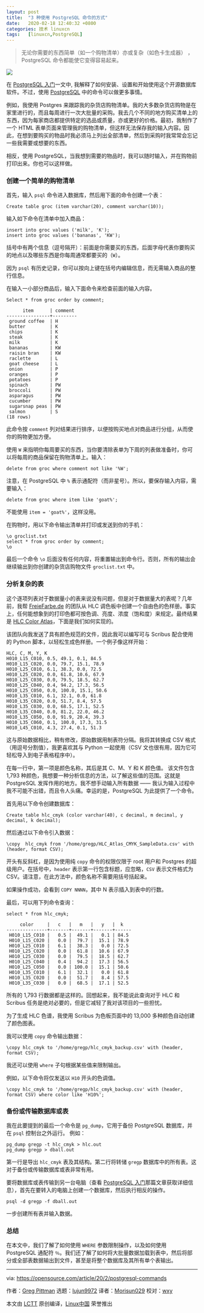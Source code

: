 ```yaml
---
layout: post
title:	"3 种使用 PostgreSQL 命令的方式"
date:	2020-02-18 12:40:32 +0800 
categories:	技术 linuxcn 
tags:	[linuxcn,PostgreSQL]
---
```




> 
> 无论你需要的东西简单（如一个购物清单）亦或复杂（如色卡生成器） ，PostgreSQL 命令都能使它变得容易起来。
> 
> 
> 


![](/Asserts/Images//attachment/album/202002/18/124003twk7fryz2krw2r39.jpg)


在 [PostgreSQL 入门](/article-11593-1.html)一文中, 我解释了如何安装、设置和开始使用这个开源数据库软件。不过，使用 [PostgreSQL](https://www.postgresql.org/) 中的命令可以做更多事情。


例如，我使用 Postgres 来跟踪我的杂货店购物清单。我的大多数杂货店购物是在家里进行的，而且每周进行一次大批量的采购。我去几个不同的地方购买清单上的东西，因为每家商店都提供特定的选品或质量，亦或更好的价格。最初，我制作了一个 HTML 表单页面来管理我的购物清单，但这样无法保存我的输入内容。因此，在想到要购买的物品时我必须马上列出全部清单，然后到采购时我常常会忘记一些我需要或想要的东西。


相反，使用 PostgreSQL，当我想到需要的物品时，我可以随时输入，并在购物前打印出来。你也可以这样做。


### 创建一个简单的购物清单


首先，输入 `psql` 命令进入数据库，然后用下面的命令创建一个表：



```
Create table groc (item varchar(20), comment varchar(10));
```

输入如下命令在清单中加入商品：



```
insert into groc values ('milk', 'K');
insert into groc values ('bananas', 'KW');
```

括号中有两个信息（逗号隔开）：前面是你需要买的东西，后面字母代表你要购买的地点以及哪些东西是你每周通常都要买的（`W`）。


因为 `psql` 有历史记录，你可以按向上键在括号内编辑信息，而无需输入商品的整行信息。


在输入一小部分商品后，输入下面命令来检查前面的输入内容。



```
Select * from groc order by comment;

      item      | comment
----------------+---------
 ground coffee  | H
 butter         | K
 chips          | K
 steak          | K
 milk           | K
 bananas        | KW
 raisin bran    | KW
 raclette       | L
 goat cheese    | L
 onion          | P
 oranges        | P
 potatoes       | P
 spinach        | PW
 broccoli       | PW
 asparagus      | PW
 cucumber       | PW
 sugarsnap peas | PW
 salmon         | S
(18 rows)
```

此命令按 `comment` 列对结果进行排序，以便按购买地点对商品进行分组，从而使你的购物更加方便。


使用 `W` 来指明你每周要买的东西，当你要清除表单为下周的列表做准备时，你可以将每周的商品保留在购物清单上。输入：



```
delete from groc where comment not like '%W';
```

注意，在 PostgreSQL 中 `%` 表示通配符（而非星号）。所以，要保存输入内容，需要输入：



```
delete from groc where item like 'goat%';
```

不能使用 `item = 'goat%'`，这样没用。


在购物时，用以下命令输出清单并打印或发送到你的手机：



```
\o groclist.txt
select * from groc order by comment;
\o
```

最后一个命令 `\o` 后面没有任何内容，将重置输出到命令行。否则，所有的输出会继续输出到你创建的杂货店购物文件 `groclist.txt` 中。


### 分析复杂的表


这个逐项列表对于数据量小的表来说没有问题，但是对于数据量大的表呢？几年前，我帮 [FreieFarbe.de](http://freiefarbe.de) 的团队从 HLC 调色板中创建一个自由色的色样册。事实上，任何能想象到的打印色都可按色调、亮度、浓度（饱和度）来规定。最终结果是 [HLC Color Atlas](https://www.freiefarbe.de/en/thema-farbe/hlc-colour-atlas/)，下面是我们如何实现的。


该团队向我发送了具有颜色规范的文件，因此我可以编写可与 Scribus 配合使用的 Python 脚本，以轻松生成色样册。一个例子像这样开始：



```
HLC, C, M, Y, K
H010_L15_C010, 0.5, 49.1, 0.1, 84.5
H010_L15_C020, 0.0, 79.7, 15.1, 78.9
H010_L25_C010, 6.1, 38.3, 0.0, 72.5
H010_L25_C020, 0.0, 61.8, 10.6, 67.9
H010_L25_C030, 0.0, 79.5, 18.5, 62.7
H010_L25_C040, 0.4, 94.2, 17.3, 56.5
H010_L25_C050, 0.0, 100.0, 15.1, 50.6
H010_L35_C010, 6.1, 32.1, 0.0, 61.8
H010_L35_C020, 0.0, 51.7, 8.4, 57.5
H010_L35_C030, 0.0, 68.5, 17.1, 52.5
H010_L35_C040, 0.0, 81.2, 22.0, 46.2
H010_L35_C050, 0.0, 91.9, 20.4, 39.3
H010_L35_C060, 0.1, 100.0, 17.3, 31.5
H010_L45_C010, 4.3, 27.4, 0.1, 51.3
```

这与原始数据相比，稍有修改，原始数据用制表符分隔。我将其转换成 CSV 格式（用逗号分割值），我更喜欢其与 Python 一起使用（CSV 文也很有用，因为它可轻松导入到电子表格程序中）。


在每一行中，第一项是颜色名称，其后是其 C、M、Y 和 K 颜色值。 该文件包含 1,793 种颜色，我想要一种分析信息的方法，以了解这些值的范围。这就是 PostgreSQL 发挥作用的地方。我不想手动输入所有数据 —— 我认为输入过程中我不可能不出错，而且令人头痛。幸运的是，PostgreSQL 为此提供了一个命令。


首先用以下命令创建数据库：



```
Create table hlc_cmyk (color varchar(40), c decimal, m decimal, y decimal, k decimal);
```

然后通过以下命令引入数据：



```
\copy  hlc_cmyk from '/home/gregp/HLC_Atlas_CMYK_SampleData.csv' with (header, format CSV);
```

开头有反斜杠，是因为使用纯 `copy` 命令的权限仅限于 root 用户和 Postgres 的超级用户。在括号中，`header` 表示第一行包含标题，应忽略，`CSV` 表示文件格式为 CSV。请注意，在此方法中，颜色名称不需要用括号括起来。


如果操作成功，会看到 `COPY NNNN`，其中 N 表示插入到表中的行数。


最后，可以用下列命令查询：



```
select * from hlc_cmyk;

     color     |   c   |   m   |   y   |  k  
---------------+-------+-------+-------+------
 H010_L15_C010 |   0.5 |  49.1 |   0.1 | 84.5
 H010_L15_C020 |   0.0 |  79.7 |  15.1 | 78.9
 H010_L25_C010 |   6.1 |  38.3 |   0.0 | 72.5
 H010_L25_C020 |   0.0 |  61.8 |  10.6 | 67.9
 H010_L25_C030 |   0.0 |  79.5 |  18.5 | 62.7
 H010_L25_C040 |   0.4 |  94.2 |  17.3 | 56.5
 H010_L25_C050 |   0.0 | 100.0 |  15.1 | 50.6
 H010_L35_C010 |   6.1 |  32.1 |   0.0 | 61.8
 H010_L35_C020 |   0.0 |  51.7 |   8.4 | 57.5
 H010_L35_C030 |   0.0 |  68.5 |  17.1 | 52.5
```

所有的 1,793 行数据都是这样的。回想起来，我不能说此查询对于 HLC 和 Scribus 任务是绝对必要的，但是它减轻了我对该项目的一些担忧。


为了生成 HLC 色谱，我使用 Scribus 为色板页面中的 13,000 多种颜色自动创建了颜色图表。


我可以使用 `copy` 命令输出数据：



```
\copy hlc_cmyk to '/home/gregp/hlc_cmyk_backup.csv' with (header, format CSV);
```

我还可以使用 `where` 子句根据某些值来限制输出。


例如，以下命令将仅发送以 `H10` 开头的色调值。



```
\copy hlc_cmyk to '/home/gregp/hlc_cmyk_backup.csv' with (header, format CSV) where color like 'H10%';
```

### 备份或传输数据库或表


我在此要提到的最后一个命令是 `pg_dump`，它用于备份 PostgreSQL 数据库，并在 `psql` 控制台之外运行。 例如：



```
pg_dump gregp -t hlc_cmyk > hlc.out
pg_dump gregp > dball.out
```

第一行是导出 `hlc_cmyk` 表及其结构。第二行将转储 `gregp` 数据库中的所有表。这对于备份或传输数据库或表非常有用。


要将数据库或表传输到另一台电脑（查看 [PostgreSQL 入门](/article-11593-1.html)那篇文章获取详细信息），首先在要转入的电脑上创建一个数据库，然后执行相反的操作。



```
psql -d gregp -f dball.out
```

一步创建所有表并输入数据。


### 总结


在本文中，我们了解了如何使用 `WHERE` 参数限制操作，以及如何使用 PostgreSQL 通配符 `％`。我们还了解了如何将大批量数据加载到表中，然后将部分或全部表数据输出到文件，甚至是将整个数据库及其所有单个表输出。




---


via: <https://opensource.com/article/20/2/postgresql-commands>


作者：[Greg Pittman](https://opensource.com/users/greg-p) 选题：[lujun9972](https://github.com/lujun9972) 译者：[Morisun029](https://github.com/Morisun029) 校对：[wxy](https://github.com/wxy)


本文由 [LCTT](https://github.com/LCTT/TranslateProject) 原创编译，[Linux中国](https://linux.cn/) 荣誉推出
